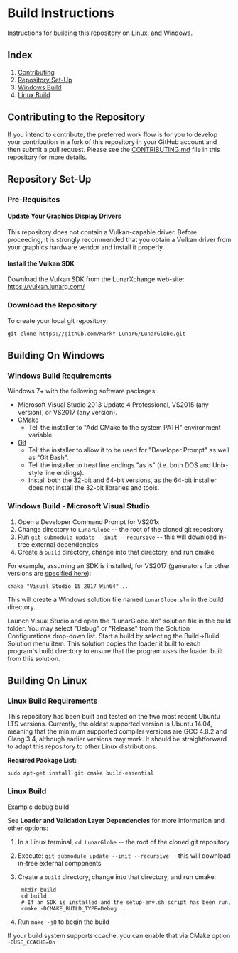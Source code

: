 # Build Instructions

Instructions for building this repository on Linux, and Windows.

## Index

1. [Contributing](#contributing-to-the-repository)
2. [Repository Set-Up](#repository-set-up)
3. [Windows Build](#building-on-windows)
4. [Linux Build](#building-on-linux)

## Contributing to the Repository

If you intend to contribute, the preferred work flow is for you to develop
your contribution in a fork of this repository in your GitHub account and
then submit a pull request.
Please see the [CONTRIBUTING.md](CONTRIBUTING.md) file in this repository for more details.

## Repository Set-Up

### Pre-Requisites

#### Update Your Graphics Display Drivers
This repository does not contain a Vulkan-capable driver.
Before proceeding, it is strongly recommended that you obtain a Vulkan driver from your
graphics hardware vendor and install it properly.

#### Install the Vulkan SDK

Download the Vulkan SDK from the LunarXchange web-site:
https://vulkan.lunarg.com/

### Download the Repository

To create your local git repository:

    git clone https://github.com/MarkY-LunarG/LunarGlobe.git

## Building On Windows

### Windows Build Requirements

Windows 7+ with the following software packages:

- Microsoft Visual Studio 2013 Update 4 Professional, VS2015 (any version), or VS2017 (any version).
- [CMake](http://www.cmake.org/download/)
  - Tell the installer to "Add CMake to the system PATH" environment variable.
- [Git](http://git-scm.com/download/win)
  - Tell the installer to allow it to be used for "Developer Prompt" as well as "Git Bash".
  - Tell the installer to treat line endings "as is" (i.e. both DOS and Unix-style line endings).
  - Install both the 32-bit and 64-bit versions, as the 64-bit installer does not install the
    32-bit libraries and tools.

### Windows Build - Microsoft Visual Studio

1. Open a Developer Command Prompt for VS201x
2. Change directory to `LunarGlobe` -- the root of the cloned git repository
3. Run `git submodule update --init --recursive` -- this will download in-tree external dependencies
4. Create a `build` directory, change into that directory, and run cmake

For example, assuming an SDK is installed, for VS2017 (generators for other versions are [specified here](#cmake-visual-studio-generators)):

    cmake "Visual Studio 15 2017 Win64" ..

This will create a Windows solution file named `LunarGlobe.sln` in the build directory.

Launch Visual Studio and open the "LunarGlobe.sln" solution file in the build folder.
You may select "Debug" or "Release" from the Solution Configurations drop-down list.
Start a build by selecting the Build->Build Solution menu item.
This solution copies the loader it built to each program's build directory
to ensure that the program uses the loader built from this solution.

## Building On Linux

### Linux Build Requirements

This repository has been built and tested on the two most recent Ubuntu LTS versions.
Currently, the oldest supported version is Ubuntu 14.04, meaning that the minimum supported compiler versions are GCC 4.8.2 and Clang 3.4, although earlier versions may work.
It should be straightforward to adapt this repository to other Linux distributions.

**Required Package List:**

    sudo apt-get install git cmake build-essential

### Linux Build

Example debug build

See **Loader and Validation Layer Dependencies** for more information and other options:

1. In a Linux terminal, `cd LunarGlobe` -- the root of the cloned git repository
2. Execute: `git submodule update --init --recursive` -- this will download in-tree external components
3. Create a `build` directory, change into that directory, and run cmake:

        mkdir build
        cd build
        # If an SDK is installed and the setup-env.sh script has been run,
        cmake -DCMAKE_BUILD_TYPE=Debug ..

4. Run `make -j8` to begin the build

If your build system supports ccache, you can enable that via CMake option `-DUSE_CCACHE=On`
